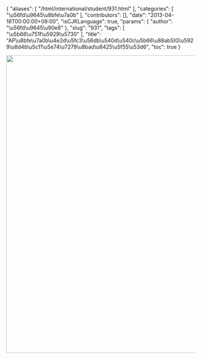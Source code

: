 {
    "aliases": [
        "/html/international/student/931.html"
    ],
    "categories": [
        "\u56fd\u9645\u8bfe\u7a0b"
    ],
    "contributors": [],
    "date": "2013-04-18T00:00:00+08:00",
    "isCJKLanguage": true,
    "params": {
        "author": "\u56fd\u9645\u90e8"
    },
    "slug": "931",
    "tags": [
        "\u5b66\u751f\u5929\u5730"
    ],
    "title": "AP\u8bfe\u7a0b\u4e2d\u5fc3\u56db\u540d\u540c\u5b66\u88abSIG\u5929\u8d4b\u5c11\u5e74\u7279\u8bad\u8425\u5f55\u53d6",
    "toc": true
}

<img
    src="https://cdn.tfls.online/mirror/full/b6d888f5798a22b5ed06b22c1c1253f024b0f1b1.jpg"
    style="display:block;margin-left:auto;margin-right:auto;"
    decoding="async"
    fetchpriority="auto"
    loading="lazy"
    height="795"
    width="667"
/>

